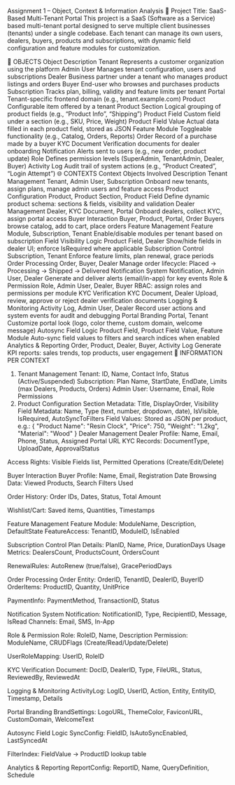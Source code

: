 Assignment 1 – Object, Context & Information Analysis
📌 Project Title: SaaS-Based Multi-Tenant Portal
This project is a SaaS (Software as a Service) based multi-tenant portal designed to serve multiple client businesses (tenants) under a single codebase. Each tenant can manage its own users, dealers, buyers, products and subscriptions, with dynamic field configuration and feature modules for customization.

🧱 OBJECTS
Object	Description
Tenant	Represents a customer organization using the platform
Admin User	Manages tenant configuration, users and subscriptions
Dealer	Business partner under a tenant who manages product listings and orders
Buyer	End-user who browses and purchases products
Subscription	Tracks plan, billing, validity and feature limits per tenant
Portal	Tenant-specific frontend domain (e.g., tenant.example.com)
Product	Configurable item offered by a tenant
Product Section	Logical grouping of product fields (e.g., “Product Info”, “Shipping”)
Product Field	Custom field under a section (e.g., SKU, Price, Weight)
Product Field Value	Actual data filled in each product field, stored as JSON
Feature Module	Toggleable functionality (e.g., Catalog, Orders, Reports)
Order	Record of a purchase made by a buyer
KYC Document	Verification documents for dealer onboarding
Notification	Alerts sent to users (e.g., new order, product update)
Role	Defines permission levels (SuperAdmin, TenantAdmin, Dealer, Buyer)
Activity Log	Audit trail of system actions (e.g., “Product Created”, “Login Attempt”)
🌐 CONTEXTS
Context	Objects Involved	Description
Tenant Management	Tenant, Admin User, Subscription	Onboard new tenants, assign plans, manage admin users and feature access
Product Configuration	Product, Product Section, Product Field	Define dynamic product schema: sections & fields, visibility and validation
Dealer Management	Dealer, KYC Document, Portal	Onboard dealers, collect KYC, assign portal access
Buyer Interaction	Buyer, Product, Portal, Order	Buyers browse catalog, add to cart, place orders
Feature Management	Feature Module, Subscription, Tenant	Enable/disable modules per tenant based on subscription
Field Visibility Logic	Product Field, Dealer	Show/hide fields in dealer UI; enforce IsRequired where applicable
Subscription Control	Subscription, Tenant	Enforce feature limits, plan renewal, grace periods
Order Processing	Order, Buyer, Dealer	Manage order lifecycle: Placed → Processing → Shipped → Delivered
Notification System	Notification, Admin User, Dealer	Generate and deliver alerts (email/in-app) for key events
Role & Permission	Role, Admin User, Dealer, Buyer	RBAC: assign roles and permissions per module
KYC Verification	KYC Document, Dealer	Upload, review, approve or reject dealer verification documents
Logging & Monitoring	Activity Log, Admin User, Dealer	Record user actions and system events for audit and debugging
Portal Branding	Portal, Tenant	Customize portal look (logo, color theme, custom domain, welcome message)
Autosync Field Logic	Product Field, Product Field Value, Feature Module	Auto-sync field values to filters and search indices when enabled
Analytics & Reporting	Order, Product, Dealer, Buyer, Activity Log	Generate KPI reports: sales trends, top products, user engagement
🧠 INFORMATION PER CONTEXT
1. Tenant Management
Tenant: ID, Name, Contact Info, Status (Active/Suspended)
Subscription: Plan Name, StartDate, EndDate, Limits (max Dealers, Products, Orders)
Admin User: Username, Email, Role Permissions
2. Product Configuration
Section Metadata: Title, DisplayOrder, Visibility
Field Metadata: Name, Type (text, number, dropdown, date),
IsVisible, IsRequired, AutoSyncToFilters
Field Values: Stored as JSON per product, e.g.:
{
  "Product Name": "Resin Clock",
  "Price": 750,
  "Weight": "1.2kg",
  "Material": "Wood"
}
Dealer Management Dealer Profile: Name, Email, Phone, Status, Assigned Portal URL
KYC Records: DocumentType, UploadDate, ApprovalStatus

Access Rights: Visible Fields list, Permitted Operations (Create/Edit/Delete)

Buyer Interaction Buyer Profile: Name, Email, Registration Date
Browsing Data: Viewed Products, Search Filters Used

Order History: Order IDs, Dates, Status, Total Amount

Wishlist/Cart: Saved items, Quantities, Timestamps

Feature Management Feature Module: ModuleName, Description, DefaultState
FeatureAccess: TenantID, ModuleID, IsEnabled

Subscription Control Plan Details: PlanID, Name, Price, DurationDays
Usage Metrics: DealersCount, ProductsCount, OrdersCount

RenewalRules: AutoRenew (true/false), GracePeriodDays

Order Processing Order Entity: OrderID, TenantID, DealerID, BuyerID
OrderItems: ProductID, Quantity, UnitPrice

PaymentInfo: PaymentMethod, TransactionID, Status

Notification System Notification: NotificationID, Type, RecipientID, Message, IsRead
Channels: Email, SMS, In-App

Role & Permission Role: RoleID, Name, Description
Permission: ModuleName, CRUDFlags (Create/Read/Update/Delete)

UserRoleMapping: UserID, RoleID

KYC Verification Document: DocID, DealerID, Type, FileURL, Status, ReviewedBy, ReviewedAt

Logging & Monitoring ActivityLog: LogID, UserID, Action, Entity, EntityID, Timestamp, Details

Portal Branding BrandSettings: LogoURL, ThemeColor, FaviconURL, CustomDomain, WelcomeText

Autosync Field Logic SyncConfig: FieldID, IsAutoSyncEnabled, LastSyncedAt

FilterIndex: FieldValue → ProductID lookup table

Analytics & Reporting ReportConfig: ReportID, Name, QueryDefinition, Schedule
